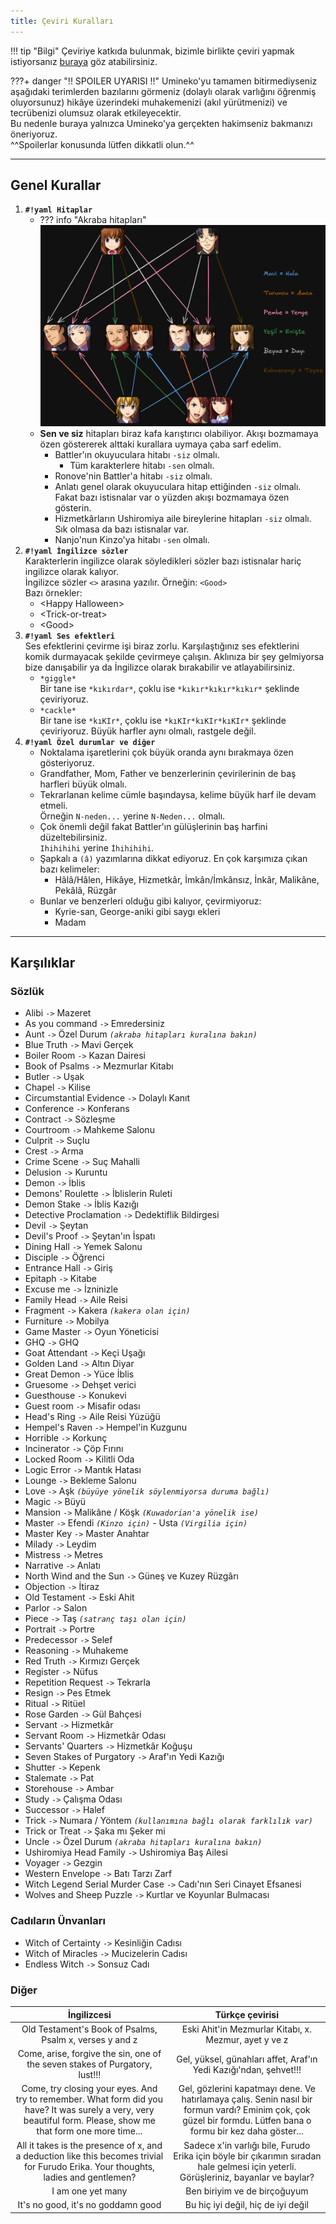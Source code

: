 ```yaml
---
title: Çeviri Kuralları
---
```


!!! tip "Bilgi"
	Çeviriye katkıda bulunmak, bizimle birlikte çeviri yapmak istiyorsanız [buraya](info.md) göz atabilirsiniz.

???+ danger "!! SPOILER UYARISI !!"
	Umineko'yu tamamen bitirmediyseniz aşağıdaki terimlerden bazılarını görmeniz (dolaylı olarak varlığını öğrenmiş oluyorsunuz) hikâye üzerindeki muhakemenizi (akıl yürütmenizi) ve tecrübenizi olumsuz olarak etkileyecektir.  
    Bu nedenle buraya yalnızca Umineko'ya gerçekten hakimseniz bakmanızı öneriyoruz.  
    ^^Spoilerlar konusunda lütfen dikkatli olun.^^

***

## Genel Kurallar

1.  **`#!yaml Hitaplar`**  
    * ??? info "Akraba hitapları"
        ![Family tree translation](../../img/tree.png)
    * **Sen ve siz** hitapları biraz kafa karıştırıcı olabiliyor. Akışı bozmamaya özen göstererek alttaki kurallara uymaya çaba sarf edelim.
        * Battler'ın okuyuculara hitabı `-siz` olmalı.
            * Tüm karakterlere hitabı `-sen` olmalı.
        * Ronove'nin Battler'a hitabı `-siz` olmalı.
        * Anlatı genel olarak okuyuculara hitap ettiğinden `-siz` olmalı. Fakat bazı istisnalar var o yüzden akışı bozmamaya özen gösterin.
        * Hizmetkârların Ushiromiya aile bireylerine hitapları `-siz` olmalı. Sık olmasa da bazı istisnalar var.
        * Nanjo'nun Kinzo'ya hitabı `-sen` olmalı.
2.  **`#!yaml İngilizce sözler`**  
    Karakterlerin ingilizce olarak söyledikleri sözler bazı istisnalar hariç ingilizce olarak kalıyor.  
	İngilizce sözler `<>` arasına yazılır. Örneğin: `<Good>`  
	Bazı örnekler:
    * <Happy Halloween\>
    * <Trick-or-treat\>
    * <Good\>
3. **`#!yaml Ses efektleri`**  
    Ses efektlerini çevirme işi biraz zorlu. Karşılaştığınız ses efektlerini komik durmayacak şekilde çevirmeye çalışın. Aklınıza bir şey gelmiyorsa bize danışabilir ya da İngilizce olarak bırakabilir ve atlayabilirsiniz.
    * `*giggle*`  
        Bir tane ise `*kıkırdar*`, çoklu ise `*kıkır*kıkır*kıkır*` şeklinde çeviriyoruz.
    * `*cackle*`  
        Bir tane ise `*kıKIr*`, çoklu ise `*kıKIr*kıKIr*kıKIr*` şeklinde çeviriyoruz. Büyük harfler aynı olmalı, rastgele değil.
4.  **`#!yaml Özel durumlar ve diğer`**
    * Noktalama işaretlerini çok büyük oranda aynı bırakmaya özen gösteriyoruz.
    * Grandfather, Mom, Father ve benzerlerinin çevirilerinin de baş harfleri büyük olmalı.
    * Tekrarlanan kelime cümle başındaysa, kelime büyük harf ile devam etmeli.  
        Örneğin `N-neden...` yerine `N-Neden...` olmalı.
    * Çok önemli değil fakat Battler'ın gülüşlerinin baş harfini düzeltebilirsiniz.  
    `Ihihihihi` yerine `İhihihihi`.
    * Şapkalı a `(â)` yazımlarına dikkat ediyoruz. En çok karşımıza çıkan bazı kelimeler:
        * Hâlâ/Hâlen, Hikâye, Hizmetkâr, İmkân/İmkânsız, İnkâr, Malikâne, Pekâlâ, Rüzgâr
    * Bunlar ve benzerleri olduğu gibi kalıyor, çevirmiyoruz:
        * Kyrie-san, George-aniki gibi saygı ekleri
        * Madam


***

## Karşılıklar

### Sözlük

* Alibi `->` Mazeret
* As you command `->` Emredersiniz
* Aunt `->` Özel Durum *`(akraba hitapları kuralına bakın)`*
* Blue Truth `->` Mavi Gerçek
* Boiler Room `->` Kazan Dairesi
* Book of Psalms `->` Mezmurlar Kitabı
* Butler `->` Uşak
* Chapel `->` Kilise
* Circumstantial Evidence `->` Dolaylı Kanıt
* Conference `->` Konferans
* Contract `->` Sözleşme
* Courtroom `->` Mahkeme Salonu
* Culprit `->` Suçlu
* Crest `->` Arma
* Crime Scene `->` Suç Mahalli
* Delusion `->` Kuruntu
* Demon `->` İblis
* Demons' Roulette `->` İblislerin Ruleti
* Demon Stake `->` İblis Kazığı
* Detective Proclamation `->` Dedektiflik Bildirgesi
* Devil `->` Şeytan
* Devil's Proof `->` Şeytan'ın İspatı
* Dining Hall `->` Yemek Salonu
* Disciple `->` Öğrenci
* Entrance Hall `->` Giriş
* Epitaph `->` Kitabe
* Excuse me `->` İzninizle
* Family Head `->` Aile Reisi
* Fragment `->` Kakera *`(kakera olan için)`*
* Furniture `->` Mobilya
* Game Master `->` Oyun Yöneticisi
* GHQ `->` GHQ
* Goat Attendant `->` Keçi Uşağı
* Golden Land `->` Altın Diyar
* Great Demon `->` Yüce İblis
* Gruesome `->` Dehşet verici
* Guesthouse `->` Konukevi
* Guest room `->` Misafir odası
* Head's Ring `->` Aile Reisi Yüzüğü
* Hempel's Raven `->` Hempel'in Kuzgunu
* Horrible `->` Korkunç
* Incinerator `->` Çöp Fırını
* Locked Room `->` Kilitli Oda
* Logic Error `->` Mantık Hatası
* Lounge `->` Bekleme Salonu
* Love `->` Aşk *`(büyüye yönelik söylenmiyorsa duruma bağlı)`*
* Magic `->` Büyü
* Mansion `->` Malikâne / Köşk *`(Kuwadorian'a yönelik ise)`*
* Master `->` Efendi *`(Kinzo için)`* - Usta *`(Virgilia için)`*
* Master Key `->` Master Anahtar
* Milady `->` Leydim
* Mistress `->` Metres
* Narrative `->` Anlatı
* North Wind and the Sun `->` Güneş ve Kuzey Rüzgârı
* Objection `->` İtiraz
* Old Testament `->` Eski Ahit
* Parlor `->` Salon
* Piece `->` Taş *`(satranç taşı olan için)`*
* Portrait `->` Portre
* Predecessor `->` Selef
* Reasoning `->` Muhakeme
* Red Truth `->` Kırmızı Gerçek
* Register `->` Nüfus
* Repetition Request `->` Tekrarla
* Resign `->` Pes Etmek
* Ritual `->` Ritüel
* Rose Garden `->` Gül Bahçesi
* Servant `->` Hizmetkâr
* Servant Room `->` Hizmetkâr Odası
* Servants' Quarters `->` Hizmetkâr Koğuşu
* Seven Stakes of Purgatory `->` Araf'ın Yedi Kazığı
* Shutter `->` Kepenk
* Stalemate `->` Pat
* Storehouse `->` Ambar
* Study `->` Çalışma Odası
* Successor `->` Halef
* Trick `->` Numara / Yöntem *`(kullanımına bağlı olarak farklılık var)`*
* Trick or Treat `->` Şaka mı Şeker mi
* Uncle `->` Özel Durum *`(akraba hitapları kuralına bakın)`*
* Ushiromiya Head Family `->` Ushiromiya Baş Ailesi
* Voyager `->` Gezgin
* Western Envelope `->` Batı Tarzı Zarf
* Witch Legend Serial Murder Case `->` Cadı'nın Seri Cinayet Efsanesi
* Wolves and Sheep Puzzle `->` Kurtlar ve Koyunlar Bulmacası

### Cadıların Ünvanları

* Witch of Certainty `->` Kesinliğin Cadısı
* Witch of Miracles `->` Mucizelerin Cadısı
* Endless Witch `->` Sonsuz Cadı

### Diğer

|İngilizcesi|Türkçe çevirisi|
|:---:|:---:|
|Old Testament's Book of Psalms, Psalm x, verses y and z|Eski Ahit'in Mezmurlar Kitabı, x. Mezmur, ayet y ve z|
|Come, arise, forgive the sin, one of the seven stakes of Purgatory, lust!!!|Gel, yüksel, günahları affet, Araf'ın Yedi Kazığı'ndan, şehvet!!!|
|Come, try closing your eyes. And try to remember. What form did you have? It was surely a very, very beautiful form. Please, show me that form one more time...|Gel, gözlerini kapatmayı dene. Ve hatırlamaya çalış. Senin nasıl bir formun vardı? Eminim çok, çok güzel bir formdu. Lütfen bana o formu bir kez daha göster...|
|All it takes is the presence of x, and a deduction like this becomes trivial for Furudo Erika. Your thoughts, ladies and gentlemen?|Sadece x'in varlığı bile, Furudo Erika için böyle bir çıkarımın sıradan hale gelmesi için yeterli. Görüşleriniz, bayanlar ve baylar?|
|I am one yet many|Ben biriyim ve de birçoğuyum|
|It's no good, it's no goddamn good|Bu hiç iyi değil, hiç de iyi değil|